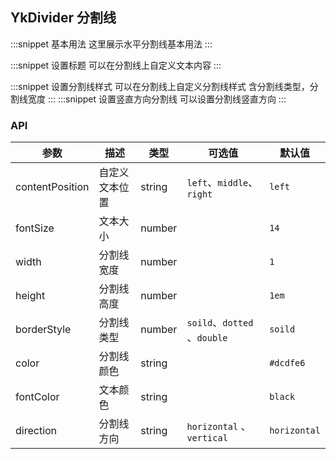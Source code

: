 ## YkDivider 分割线

:::snippet
基本用法
这里展示水平分割线基本用法
<DividerPrimary/>
:::

:::snippet
设置标题
可以在分割线上自定义文本内容
<DividerHorizontal/>
:::

:::snippet
设置分割线样式
可以在分割线上自定义分割线样式 含分割线类型，分割线宽度
<DividerStyle/>
:::
:::snippet
设置竖直方向分割线
可以设置分割线竖直方向
<DividerVertical/>
:::

### API

| 参数            | 描述           | 类型   | 可选值                       | 默认值       |
| --------------- | -------------- | ------ | ---------------------------- | ------------ |
| contentPosition | 自定义文本位置 | string | `left`、`middle`、`right`    | `left`       |
| fontSize        | 文本大小       | number |                              | `14`         |
| width           | 分割线宽度     | number |                              | `1`          |
| height          | 分割线高度     | number |                              | `1em`        |
| borderStyle     | 分割线类型     | number | `soild`、`dotted` 、`double` | `soild`      |
| color           | 分割线颜色     | string |                              | `#dcdfe6`    |
| fontColor       | 文本颜色       | string |                              | `black`      |
| direction       | 分割线方向     | string | `horizontal` 、`vertical`    | `horizontal` |

